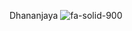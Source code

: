 Dhananjaya
![fa-solid-900](https://user-images.githubusercontent.com/80620843/152509917-c3cd0fd0-abf8-41c4-adf0-ac2a08c1ec53.svg)
